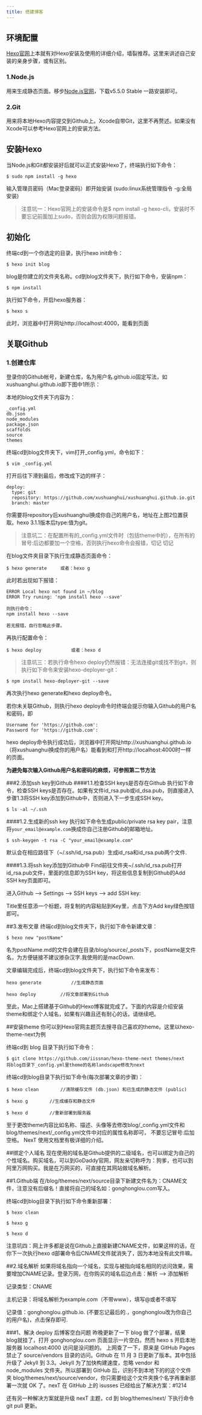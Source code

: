 ```yaml
---
title: 搭建博客
---
```


## 环境配置
[Hexo官网](https://hexo.io/docs/)上本就有对Hexo安装及使用的详细介绍，墙裂推荐。这里来讲述自己安装的亲身步骤，或有区别。

### 1.Node.js
用来生成静态页面。移步[Node.js官网](https://nodejs.org/en/)，下载v5.5.0 Stable 一路安装即可。

### 2.Git
用来将本地Hexo内容提交到Github上。Xcode自带Git，这里不再赘述。如果没有Xcode可以参考Hexo官网上的安装方法。

<!--more-->

## 安装Hexo
当Node.js和Git都安装好后就可以正式安装Hexo了，终端执行如下命令：

```
$ sudo npm install -g hexo
```
输入管理员密码（Mac登录密码）即开始安装 (sudo:linux系统管理指令 -g:全局安装)

> 注意坑一：Hexo官网上的安装命令是$ npm install -g hexo-cli，安装时不要忘记前面加上sudo，否则会因为权限问题报错。

## 初始化

终端cd到一个你选定的目录，执行hexo init命令：

```
$ hexo init blog
```

blog是你建立的文件夹名称。cd到blog文件夹下，执行如下命令，安装npm：

```
$ npm install
```
执行如下命令，开启hexo服务器：

```
$ hexo s
```

此时，浏览器中打开网址http://localhost:4000，能看到页面

## 关联Github

### 1.创建仓库
登录你的Github帐号，新建仓库，名为用户名.github.io固定写法，如xushuanghui.github.io即下图中1所示：

本地的blog文件夹下内容为：

```
_config.yml	
db.json 
node_modules 
package.json
scaffolds
source
themes
```
终端cd到blog文件夹下，vim打开_config.yml，命令如下：

```
$ vim _config.yml
```

打开后往下滑到最后，修改成下边的样子：

```
deploy:
  type: git
  repository: https://github.com/xushuanghui/xushuanghui.github.io.git
  branch: master
```

你需要将repository后xushuanghui换成你自己的用户名，地址在上图2位置获取。hexo 3.1.1版本后type:值为git。

> 注意坑二：在配置所有的_config.yml文件时（包括theme中的），在所有的冒号:后边都要加一个空格，否则执行hexo命令会报错，切记 切记

在blog文件夹目录下执行生成静态页面命令：

```
$ hexo generate		或者：hexo g
```
此时若出现如下报错：
```
ERROR Local hexo not found in ~/blog
ERROR Try runing: 'npm install hexo --save'

则执行命令：
npm install hexo --save

若无报错，自行忽略此步骤。
```
再执行配置命令：

```
$ hexo deploy			或者：hexo d
```

>注意坑三：若执行命令hexo deploy仍然报错：无法连接git或找不到git，则执行如下命令来安装hexo-deployer-git：

```
$ npm install hexo-deployer-git --save        
```
再次执行hexo generate和hexo deploy命令。

若你未关联Github，则执行hexo deploy命令时终端会提示你输入Github的用户名和密码，即

```
Username for 'https://github.com':
Password for 'https://github.com':
```
hexo deploy命令执行成功后，浏览器中打开网址http://xushuanghui.github.io（将xushuanghui换成你的用户名）能看到和打开http://localhost:4000时一样的页面。

**为避免每次输入Github用户名和密码的麻烦，可参照第二节方法**

###2.添加ssh key到Github
####1.1.检查SSH keys是否存在Github
执行如下命令，检查SSH keys是否存在。如果有文件id_rsa.pub或id_dsa.pub，则直接进入步骤1.3将SSH key添加到Github中，否则进入下一步生成SSH key。

```
$ ls -al ~/.ssh
```
####1.2.生成新的ssh key
执行如下命令生成public/private rsa key pair，注意将`your_email@example.com`换成你自己注册Github的邮箱地址。

```
$ ssh-keygen -t rsa -C "your_email@example.com"
```
默认会在相应路径下（~/.ssh/id_rsa.pub）生成id_rsa和id_rsa.pub两个文件.

####1.3.将ssh key添加到Github中
Find前往文件夹~/.ssh/id_rsa.pub打开id_rsa.pub文件，里面的信息即为SSH key，将这些信息复制到Github的Add SSH key页面即可。

进入Github –> Settings –> SSH keys –> add SSH key:

Title里任意添一个标题，将复制的内容粘贴到Key里，点击下方Add key绿色按钮即可。

##3.发布文章
终端cd到blog文件夹下，执行如下命令新建文章：

```
$ hexo new "postName"
```
名为postName.md的文件会建在目录/blog/source/_posts下，postName是文件名，为方便链接不建议掺杂汉字.我使用的是macDown.

文章编辑完成后，终端cd到blog文件夹下，执行如下命令来发布：

```
hexo generate			//生成静态页面

hexo deploy			//将文章部署到Github
```
至此，Mac上搭建基于Github的Hexo博客就完成了。下面的内容是介绍安装theme和绑定个人域名，如果有兴趣且还有耐心的话，请继续吧。

##安装theme
你可以到Hexo官网主题页去搜寻自己喜欢的theme。这里以hexo-theme-next为例

终端cd到 blog 目录下执行如下命令：

```
$ git clone https://github.com/iissnan/hexo-theme-next themes/next
将blog目录下_config.yml里theme的名称landscape修改为next
```

终端cd到blog目录下执行如下命令(每次部署文章的步骤)：

```
$ hexo clean		//清除缓存文件 (db.json) 和已生成的静态文件 (public)

$ hexo g		//生成缓存和静态文件

$ hexo d		//重新部署到服务器
```
至于更改theme内容比如名称、描述、头像等去修改blog/_config.yml文件和blog/themes/next/_config.yml文件中对应的属性名称即可， 不要忘记冒号:后加空格。 NexT 使用文档里有极详细的介绍。

##绑定个人域名
现在使用的域名是Github提供的二级域名，也可以绑定为自己的个性域名。购买域名，可以到GoDaddy官网，网友亲切称呼为：狗爹，也可以到阿里万网购买。我是在万网买的，可直接在其网站做域名解析。


##1.Github端
在/blog/themes/next/source目录下新建文件名为：CNAME文件，注意没有后缀名！直接将自己的域名如：gonghonglou.com写入。

终端cd到blog目录下执行如下命令重新部署：

```
$ hexo clean

$ hexo g

$ hexo d
```
注意坑四：网上许多都是说在Github上直接新建CNAME文件，如果这样的话，在你下一次执行hexo d部署命令后CNAME文件就消失了，因为本地没有此文件嘛。

##2.域名解析
如果将域名指向一个域名，实现与被指向域名相同的访问效果，需要增加CNAME记录。登录万网，在你购买的域名后边点击：解析 –> 添加解析

记录类型：CNAME

主机记录：将域名解析为example.com（不带www），填写@或者不填写

记录值：gonghonglou.github.io. (不要忘记最后的.，gonghonglou改为你自己的用户名)，点击保存即可.

###1、解决 deploy 后博客空白问题
昨晚更新了一下 blog 做了个部署，结果blog就挂了，打开 gonghonglou.com 页面显示一片空白。然而 hexo s 开启本地服务器 localhost:4000 访问是没问题的。
上网查了一下，原来是 GitHub Pages 禁止了 source/vendors 目录的访问。Github 在 11 月 3 日更新了版本。其中包括升级了 Jekyll 到 3.3。Jekyll 为了加快构建速度，忽略 vendor 和 node_modules 文件夹。所以部署到 GitHub 后，识别不到本地下的的这个文件夹 blog/themes/next/source/vendor，你只需要给这个文件夹换个名字再重新部署一次就 OK 了。nexT 在 GitHub 上的 isusses 已经给出了解决方案：#1214

还有另一种解决方案就是升级 nexT 主题，cd 到 blog/themes/next/ 下执行命令 git pull 更新。





